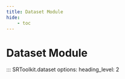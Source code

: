 ```yaml
---
title: Dataset Module
hide:
    - toc
---
```


# Dataset Module

::: SRToolkit.dataset
    options:
        heading_level: 2